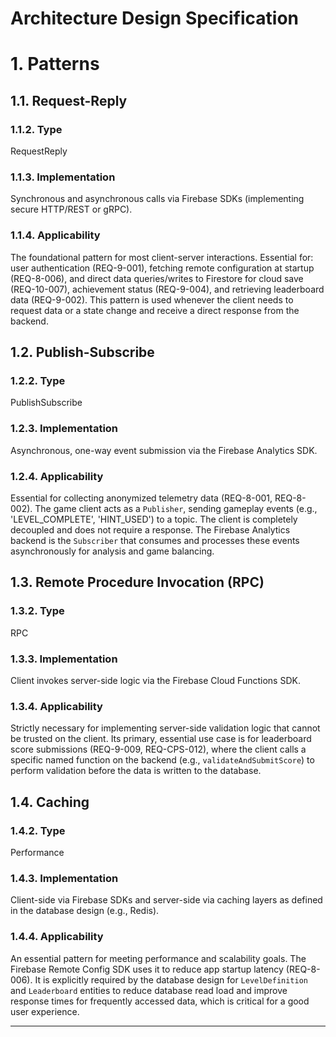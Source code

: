 # Architecture Design Specification

# 1. Patterns

## 1.1. Request-Reply
### 1.1.2. Type
RequestReply

### 1.1.3. Implementation
Synchronous and asynchronous calls via Firebase SDKs (implementing secure HTTP/REST or gRPC).

### 1.1.4. Applicability
The foundational pattern for most client-server interactions. Essential for: user authentication (REQ-9-001), fetching remote configuration at startup (REQ-8-006), and direct data queries/writes to Firestore for cloud save (REQ-10-007), achievement status (REQ-9-004), and retrieving leaderboard data (REQ-9-002). This pattern is used whenever the client needs to request data or a state change and receive a direct response from the backend.

## 1.2. Publish-Subscribe
### 1.2.2. Type
PublishSubscribe

### 1.2.3. Implementation
Asynchronous, one-way event submission via the Firebase Analytics SDK.

### 1.2.4. Applicability
Essential for collecting anonymized telemetry data (REQ-8-001, REQ-8-002). The game client acts as a `Publisher`, sending gameplay events (e.g., 'LEVEL_COMPLETE', 'HINT_USED') to a topic. The client is completely decoupled and does not require a response. The Firebase Analytics backend is the `Subscriber` that consumes and processes these events asynchronously for analysis and game balancing.

## 1.3. Remote Procedure Invocation (RPC)
### 1.3.2. Type
RPC

### 1.3.3. Implementation
Client invokes server-side logic via the Firebase Cloud Functions SDK.

### 1.3.4. Applicability
Strictly necessary for implementing server-side validation logic that cannot be trusted on the client. Its primary, essential use case is for leaderboard score submissions (REQ-9-009, REQ-CPS-012), where the client calls a specific named function on the backend (e.g., `validateAndSubmitScore`) to perform validation before the data is written to the database.

## 1.4. Caching
### 1.4.2. Type
Performance

### 1.4.3. Implementation
Client-side via Firebase SDKs and server-side via caching layers as defined in the database design (e.g., Redis).

### 1.4.4. Applicability
An essential pattern for meeting performance and scalability goals. The Firebase Remote Config SDK uses it to reduce app startup latency (REQ-8-006). It is explicitly required by the database design for `LevelDefinition` and `Leaderboard` entities to reduce database read load and improve response times for frequently accessed data, which is critical for a good user experience.



---

